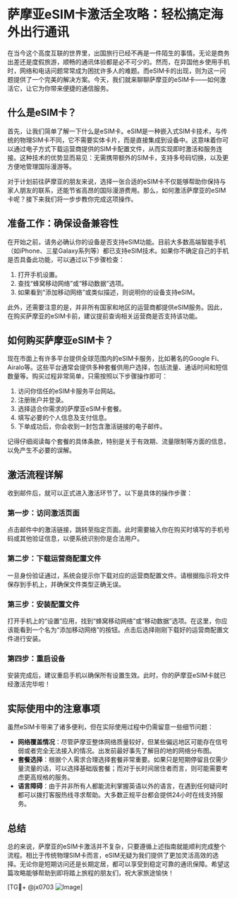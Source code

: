 # 萨摩亚eSIM卡激活全攻略：轻松搞定海外出行通讯

在当今这个高度互联的世界里，出国旅行已经不再是一件陌生的事情。无论是商务出差还是度假旅游，顺畅的通讯体验都是必不可少的。然而，在异国他乡使用手机时，网络和电话问题常常成为困扰许多人的难题。而eSIM卡的出现，则为这一问题提供了一个完美的解决方案。今天，我们就来聊聊萨摩亚的eSIM卡——如何激活它，让它为你带来便捷的通信服务。

## 什么是eSIM卡？

首先，让我们简单了解一下什么是eSIM卡。eSIM是一种嵌入式SIM卡技术，与传统的物理SIM卡不同，它不需要实体卡片，而是直接集成到设备中。这意味着你可以通过电子方式下载运营商提供的SIM卡配置文件，从而实现即时激活和服务连接。这种技术的优势显而易见：无需携带额外的SIM卡，支持多号码切换，以及更方便地管理国际漫游等。

对于计划前往萨摩亚的朋友来说，选择一张合适的eSIM卡不仅能够帮助你保持与家人朋友的联系，还能节省高昂的国际漫游费用。那么，如何激活萨摩亚的eSIM卡呢？接下来我们将一步步教你完成这项操作。

## 准备工作：确保设备兼容性

在开始之前，请务必确认你的设备是否支持eSIM功能。目前大多数高端智能手机（如iPhone、三星Galaxy系列等）都已支持eSIM技术。如果你不确定自己的手机是否具备此功能，可以通过以下步骤检查：

1. 打开手机设置。
2. 查找“蜂窝移动网络”或“移动数据”选项。
3. 如果看到“添加移动网络”或类似描述，则说明你的设备支持eSIM。

此外，还需要注意的是，并非所有国家和地区的运营商都提供eSIM服务。因此，在购买萨摩亚的eSIM卡前，建议提前查询相关运营商是否支持该功能。

## 如何购买萨摩亚eSIM卡？

现在市面上有许多平台提供全球范围内的eSIM卡服务，比如著名的Google Fi、Airalo等。这些平台通常会提供多种套餐供用户选择，包括流量、通话时间和短信数量等。购买过程非常简单，只需按照以下步骤操作即可：

1. 访问你信任的eSIM卡服务平台网站。
2. 注册账户并登录。
3. 选择适合你需求的萨摩亚eSIM卡套餐。
4. 填写必要的个人信息及支付信息。
5. 下单成功后，你会收到一封包含激活链接的电子邮件。

记得仔细阅读每个套餐的具体条款，特别是关于有效期、流量限制等方面的信息，以免产生不必要的误解。

## 激活流程详解

收到邮件后，就可以正式进入激活环节了。以下是具体的操作步骤：

### 第一步：访问激活页面

点击邮件中的激活链接，跳转至指定页面。此时需要输入你在购买时填写的手机号码或其他验证信息，以便系统识别你是合法用户。

### 第二步：下载运营商配置文件

一旦身份验证通过，系统会提示你下载对应的运营商配置文件。请根据指示将文件保存到手机上，并确保文件类型正确无误。

### 第三步：安装配置文件

打开手机上的“设置”应用，找到“蜂窝移动网络”或“移动数据”选项。在这里，你应该能看到一个名为“添加移动网络”的按钮。点击后选择刚刚下载好的运营商配置文件进行安装。

### 第四步：重启设备

安装完成后，建议重启手机以确保所有设置生效。此时，你的萨摩亚eSIM卡就已经激活完毕啦！

## 实际使用中的注意事项

虽然eSIM卡带来了诸多便利，但在实际使用过程中仍需留意一些细节问题：

- **网络覆盖情况**：尽管萨摩亚整体网络质量较好，但某些偏远地区可能存在信号弱或者完全无法接入的情况。出发前最好事先了解目的地的网络分布图。
- **套餐选择**：根据个人需求合理选择套餐非常重要。如果只是短期停留且仅需少量流量的话，可以选择基础版套餐；而对于长时间居住者而言，则可能需要考虑更高规格的服务。
- **语言障碍**：由于并非所有人都能流利掌握英语以外的语言，在遇到任何疑问时都可以拨打客服热线寻求帮助。大多数正规平台都会提供24小时在线支持服务。

## 总结

总的来说，萨摩亚的eSIM卡激活并不复杂，只要遵循上述指南就能顺利完成整个流程。相比于传统物理SIM卡而言，eSIM无疑为我们提供了更加灵活高效的选择。无论你是短期访问还是长期定居，都可以享受到稳定可靠的通讯保障。希望这篇攻略能够帮助到即将踏上旅程的朋友们，祝大家旅途愉快！

[TG💪+ @jx0703 ![Image](https://github.com/user-attachments/assets/dbca1d08-cadb-493c-b0ec-ad6f7a83f270)]